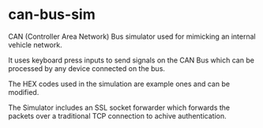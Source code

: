 # can-bus-sim
CAN (Controller Area Network) Bus simulator used for mimicking an internal vehicle network.

It uses keyboard press inputs to send signals on the CAN Bus which can be processed by any device connected on the bus.

The HEX codes used in the simulation are example ones and can be modified.

The Simulator includes an SSL socket forwarder which forwards the packets over a traditional TCP connection to achive authentication.
